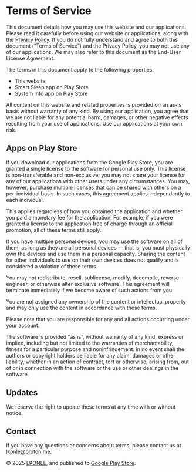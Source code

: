 # Terms of Service

This document details how you may use this website and our applications. Please read it carefully before using our website or applications, along with the [Privacy Policy](privacy.md). If you do not fully understand and agree to both this document (“Terms of Service”) and the Privacy Policy, you may not use any of our applications. We may also refer to this document as the End-User License Agreement.

The terms in this document apply to the following properties:
- This website
- Smart Sleep app on Play Store
- System Info app on Play Store

All content on this website and related properties is provided on an as-is basis without warranty of any kind. By using our application, you agree that we are not liable for any potential harm, damages, or other negative effects resulting from your use of applications. Use our applications at your own risk.

## Apps on Play Store

If you download our applications from the Google Play Store, you are granted a single license to the software for personal use only. This license is non-transferable and non-exclusive; you may not share your license for any of our applications with other users under any circumstances. You may, however, purchase multiple licenses that can be shared with others on a per-individual basis. In such cases, this agreement applies independently to each individual.

This applies regardless of how you obtained the application and whether you paid a monetary fee for the application. For example, if you were granted a license to the application free of charge through an official promotion, all of these terms still apply.

If you have multiple personal devices, you may use the software on all of them, as long as they are all personal devices — that is, you must physically own the devices and use them in a personal capacity. Sharing the content for other individuals to use on their own devices does not qualify and is considered a violation of these terms.

You may not redistribute, resell, sublicense, modify, decompile, reverse engineer, or otherwise alter exclusive software. This agreement will terminate immediately if we become aware of such actions from you.

You are not assigned any ownership of the content or intellectual property and may only use the content in accordance with these terms.

Please note that you are responsible for any and all actions occurring under your account.

The software is provided “as is”, without warranty of any kind, express or implied, including but not limited to the warranties of merchantability, fitness for a particular purpose and noninfringement. in no event shall the authors or copyright holders be liable for any claim, damages or other liability, whether in an action of contract, tort or otherwise, arising from, out of or in connection with the software or the use or other dealings in the software.

## Updates
We reserve the right to update these terms at any time with or without notice.

## Contact
If you have any questions or concerns about terms, please contact us at [lkonle@proton.me](mailto:lkonle@proton.me).

© 2025 [LKONLE](mailto:lkonle@proton.me), and published to [Google Play Store](https://play.google.com/store/apps/details?id=com.lkonlesoft.smartsleep).
